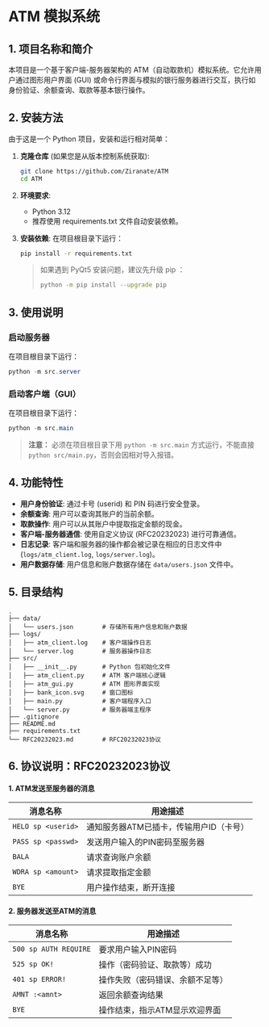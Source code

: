# ATM 模拟系统

## 1. 项目名称和简介
本项目是一个基于客户端-服务器架构的 ATM（自动取款机）模拟系统。它允许用户通过图形用户界面 (GUI) 或命令行界面与模拟的银行服务器进行交互，执行如身份验证、余额查询、取款等基本银行操作。

## 2. 安装方法
由于这是一个 Python 项目，安装和运行相对简单：

1.  **克隆仓库** (如果您是从版本控制系统获取):
    ```bash
    git clone https://github.com/Ziranate/ATM
    cd ATM
    ```


2.  **环境要求**:
    *   Python 3.12
    *   推荐使用 requirements.txt 文件自动安装依赖。

3.  **安装依赖**:
    在项目根目录下运行：
    ```bash
    pip install -r requirements.txt
    ```

    > 如果遇到 PyQt5 安装问题，建议先升级 pip ：
    > ```bash
    > python -m pip install --upgrade pip
    > ```

## 3. 使用说明

### 启动服务器
在项目根目录下运行：
```powershell
python -m src.server
```

### 启动客户端（GUI）
在项目根目录下运行：
```powershell
python -m src.main
```

> **注意：**
> 必须在项目根目录下用 `python -m src.main` 方式运行，不能直接 `python src/main.py`，否则会因相对导入报错。

## 4. 功能特性
*   **用户身份验证**: 通过卡号 (userid) 和 PIN 码进行安全登录。
*   **余额查询**: 用户可以查询其账户的当前余额。
*   **取款操作**: 用户可以从其账户中提取指定金额的现金。
*   **客户端-服务器通信**: 使用自定义协议 (RFC20232023) 进行可靠通信。
*   **日志记录**: 客户端和服务器的操作都会被记录在相应的日志文件中 (`logs/atm_client.log`, `logs/server.log`)。
*   **用户数据存储**: 用户信息和账户数据存储在 `data/users.json` 文件中。


## 5. 目录结构
```
.
├── data/                 
│   └── users.json        # 存储所有用户信息和账户数据
├── logs/                 
│   ├── atm_client.log    # 客户端操作日志
│   └── server.log        # 服务器操作日志
├── src/                 
│   ├── __init__.py       # Python 包初始化文件
│   ├── atm_client.py     # ATM 客户端核心逻辑
│   ├── atm_gui.py        # ATM 图形界面实现
│   ├── bank_icon.svg     # 窗口图标
│   ├── main.py           # 客户端程序入口
│   └── server.py         # 服务器端主程序
├── .gitignore            
├── README.md             
├── requirements.txt      
└── RFC20232023.md        # RFC20232023协议
```

## 6. 协议说明：RFC20232023协议

#### **1. ATM发送至服务器的消息**
| 消息名称         | 用途描述                          |
|------------------|-----------------------------------|
| `HELO sp <userid>` | 通知服务器ATM已插卡，传输用户ID（卡号） |
| `PASS sp <passwd>` | 发送用户输入的PIN密码至服务器        |
| `BALA`           | 请求查询账户余额                    |
| `WDRA sp <amount>`| 请求提取指定金额                    |
| `BYE`            | 用户操作结束，断开连接              |

#### **2. 服务器发送至ATM的消息**
| 消息名称           | 用途描述                          |
|--------------------|-----------------------------------|
| `500 sp AUTH REQUIRE` | 要求用户输入PIN密码                |
| `525 sp OK!`        | 操作（密码验证、取款等）成功        |
| `401 sp ERROR!`     | 操作失败（密码错误、余额不足等）    |
| `AMNT :<amnt>`      | 返回余额查询结果                    |
| `BYE`              | 操作结束，指示ATM显示欢迎界面       |